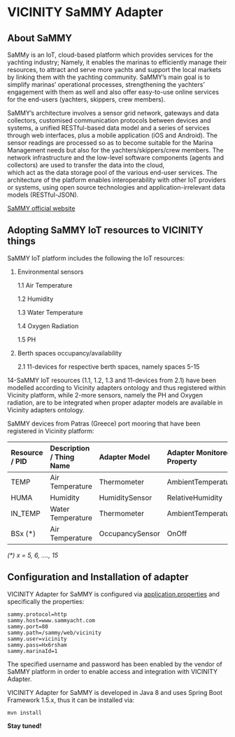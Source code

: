 # VICINITY SaMMY Adapter


## About SaMMY

SaMMy is an IoT, cloud-based platform which provides services for the yachting industry; 
Namely, it enables the marinas to efficiently manage their resources, to attract and serve 
more yachts and support the local markets by linking them with the yachting community. 
SaMMY’s main goal is to simplify marinas’ operational processes, strengthening the yachters’ 
engagement with them as well and also offer easy-to-use online services for the end-users 
(yachters, skippers, crew members).

SaMMY’s architecture involves a sensor grid network, gateways and data collectors, customised 
communication protocols between devices and systems, a unified RESTful-based data model and a 
series of services through web interfaces, plus a mobile application (iOS and Android). 
The sensor readings are processed so as to become suitable for the Marina Management needs 
but also for the yachters/skippers/crew members. The network infrastructure and the low-level 
software components (agents and collectors) are used to transfer the data into the cloud,   
which act as the data storage pool of the various end-user services. The architecture of the 
platform enables interoperability with other IoT providers or systems, using open source 
technologies and application-irrelevant data models (RESTful-JSON).

[SaMMY official website](https://www.sammyacht.com)


## Adopting SaMMY IoT resources to VICINITY things

SaMMY IoT platform includes the following the IoT resources:

1. Environmental sensors

    1.1 Air Temperature
    
    1.2 Humidity
    
    1.3 Water Temperature
    
    1.4 Oxygen Radiation
    
    1.5 PH

2. Berth spaces occupancy/availability

    2.1 11-devices for respective berth spaces, namely spaces 5-15 


14-SaMMY IoT resources (1.1, 1.2, 1.3 and 11-devices from 2.1) have been modelled according to Vicinity adapters ontology and thus 
registered within Vicinity platform, while 2-more sensors, namely the PH and Oxygen radiation, 
are to be integrated when proper adapter models are available in Vicinity adapters ontology.

SaMMY devices from Patras (Greece) port mooring that have been registered in Vicinity platform:

| Resource / PID        | Description / Thing Name      | Adapter Model  | Adapter Monitored Property  |
|:--------------------- |:----------------------------- |:-------------- |:--------------------------- |
| TEMP                  | Air Temperature               | Thermometer    | AmbientTemperature          |
| HUMA                  | Humidity                      | HumiditySensor | RelativeHumidity            |
| IN_TEMP               | Water Temperature             | Thermometer    | AmbientTemperature          |
| BSx  (*)              | Air Temperature               | OccupancySensor| OnOff                       |

_(*) x = 5, 6, ...., 15_ 


## Configuration and Installation of adapter

VICINITY Adapter for SaMMY is configured via [application.properties](src/main/resources/application.properties)
and specifically the properties:

```
sammy.protocol=http
sammy.host=www.sammyacht.com
sammy.port=80
sammy.path=/sammy/web/vicinity
sammy.user=vicinity
sammy.pass=Hx6rsham
sammy.marinaId=1
```

The specified username and password has been enabled by the vendor of SaMMY platform in order to enable 
access and integration with VICINITY Adapter.

VICINITY Adapter for SaMMY is developed in Java 8 and uses Spring Boot Framework 1.5.x, thus it can be 
installed via:

```
mvn install
```


**Stay tuned!**

